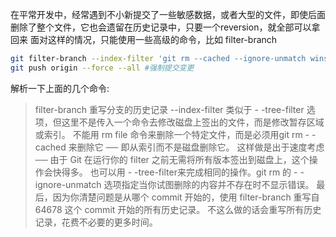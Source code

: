在平常开发中，经常遇到不小新提交了一些敏感数据，或者大型的文件，即使后面删除了整个文件，它也会遗留在历史记录中，只要一个reversion，就全部可以拿回来
面对这样的情况，只能使用一些高级的命令，比如 filter-branch
``` bash
git filter-branch --index-filter 'git rm --cached --ignore-unmatch winscp_bat/prod/script.txt' #5da327
git push origin --force --all #强制提交变更
```
解析一下上面的几个命令:
> filter-branch
重写分支的历史记录
> --index-filter
类似于 - -tree-filter 选项，但这里不是传入一个命令去修改磁盘上签出的文件，而是修改暂存区域或索引。
不能用 rm file 命令来删除一个特定文件，而是必须用git rm - -cached 来删除它 ── 即从索引而不是磁盘删除它。
这样做是出于速度考虑 ── 由于 Git 在运行你的 filter 之前无需将所有版本签出到磁盘上，这个操作会快得多。
也可以用 - -tree-filter来完成相同的操作。git rm 的 - -ignore-unmatch 选项指定当你试图删除的内容并不存在时不显示错误。
最后，因为你清楚问题是从哪个 commit 开始的，使用 filter-branch 重写自 64678 这个 commit 开始的所有历史记录。
不这么做的话会重写所有历史记录，花费不必要的更多时间。

